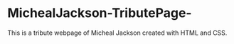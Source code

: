 # MichealJackson-TributePage-
This is a tribute webpage of Micheal Jackson created with HTML and CSS.
